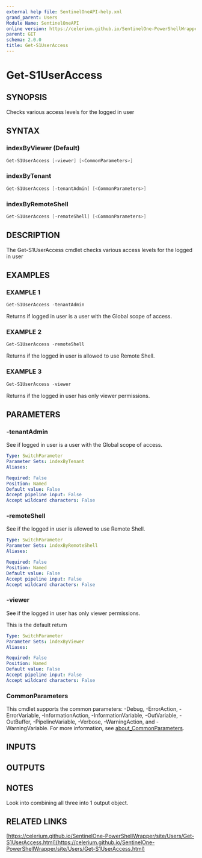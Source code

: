 ```yaml
---
external help file: SentinelOneAPI-help.xml
grand_parent: Users
Module Name: SentinelOneAPI
online version: https://celerium.github.io/SentinelOne-PowerShellWrapper/site/Users/Get-S1UserAccess.html
parent: GET
schema: 2.0.0
title: Get-S1UserAccess
---
```


# Get-S1UserAccess

## SYNOPSIS
Checks various access levels for the logged in user

## SYNTAX

### indexByViewer (Default)
```powershell
Get-S1UserAccess [-viewer] [<CommonParameters>]
```

### indexByTenant
```powershell
Get-S1UserAccess [-tenantAdmin] [<CommonParameters>]
```

### indexByRemoteShell
```powershell
Get-S1UserAccess [-remoteShell] [<CommonParameters>]
```

## DESCRIPTION
The Get-S1UserAccess cmdlet checks various access levels
for the logged in user

## EXAMPLES

### EXAMPLE 1
```powershell
Get-S1UserAccess -tenantAdmin
```

Returns if logged in user is a user with the Global scope of access.

### EXAMPLE 2
```powershell
Get-S1UserAccess -remoteShell
```

Returns if the logged in user is allowed to use Remote Shell.

### EXAMPLE 3
```powershell
Get-S1UserAccess -viewer
```

Returns if the logged in user has only viewer permissions.

## PARAMETERS

### -tenantAdmin
See if logged in user is a user with the Global scope of access.

```yaml
Type: SwitchParameter
Parameter Sets: indexByTenant
Aliases:

Required: False
Position: Named
Default value: False
Accept pipeline input: False
Accept wildcard characters: False
```

### -remoteShell
See if the logged in user is allowed to use Remote Shell.

```yaml
Type: SwitchParameter
Parameter Sets: indexByRemoteShell
Aliases:

Required: False
Position: Named
Default value: False
Accept pipeline input: False
Accept wildcard characters: False
```

### -viewer
See if the logged in user has only viewer permissions.

This is the default return

```yaml
Type: SwitchParameter
Parameter Sets: indexByViewer
Aliases:

Required: False
Position: Named
Default value: False
Accept pipeline input: False
Accept wildcard characters: False
```

### CommonParameters
This cmdlet supports the common parameters: -Debug, -ErrorAction, -ErrorVariable, -InformationAction, -InformationVariable, -OutVariable, -OutBuffer, -PipelineVariable, -Verbose, -WarningAction, and -WarningVariable. For more information, see [about_CommonParameters](http://go.microsoft.com/fwlink/?LinkID=113216).

## INPUTS

## OUTPUTS

## NOTES
Look into combining all three into 1 output object.

## RELATED LINKS

[https://celerium.github.io/SentinelOne-PowerShellWrapper/site/Users/Get-S1UserAccess.html](https://celerium.github.io/SentinelOne-PowerShellWrapper/site/Users/Get-S1UserAccess.html)

